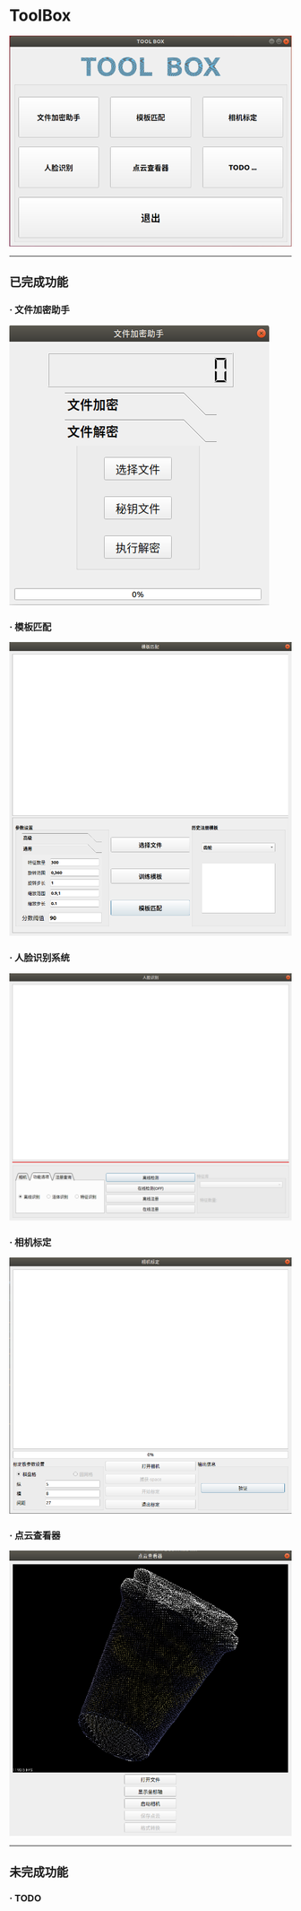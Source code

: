 # ToolBox
![](markdown/0.png)
--- ---
## 已完成功能
### · 文件加密助手
![](markdown/1.png)
### · 模板匹配
![](markdown/2.png)
### · 人脸识别系统
![](markdown/3.png)
### · 相机标定
![](markdown/4.png)
### · 点云查看器
![](markdown/5.png)
--- ---
## 未完成功能
### · TODO